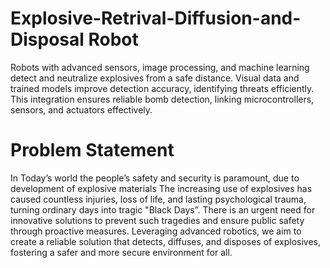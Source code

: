 # Explosive-Retrival-Diffusion-and-Disposal Robot
Robots with advanced sensors, image processing, and machine learning detect and neutralize explosives from a safe distance. Visual data and trained models improve detection accuracy, identifying threats efficiently. This integration ensures reliable bomb detection, linking microcontrollers, sensors, and actuators effectively.
# Problem Statement
In Today’s world the people’s safety and security is paramount, due to
development of explosive materials
The increasing use of explosives has caused countless injuries, loss of life,
and lasting psychological trauma, turning ordinary days into tragic "Black
Days”.
There is an urgent need for innovative solutions to prevent such tragedies
and ensure public safety through proactive measures.
Leveraging advanced robotics, we aim to create a reliable solution that
detects, diffuses, and disposes of explosives, fostering a safer and more
secure environment for all.
